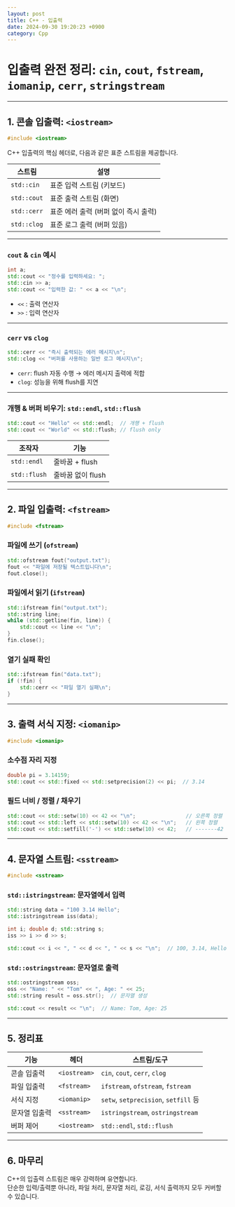```yaml
---
layout: post
title: C++ - 입출력
date: 2024-09-30 19:20:23 +0900
category: Cpp
---
```

# 입출력 완전 정리: `cin`, `cout`, `fstream`, `iomanip`, `cerr`, `stringstream`

---

## 1. 콘솔 입출력: `<iostream>`

```cpp
#include <iostream>
```

C++ 입출력의 핵심 헤더로, 다음과 같은 표준 스트림을 제공합니다.

| 스트림        | 설명                                 |
|---------------|--------------------------------------|
| `std::cin`    | 표준 입력 스트림 (키보드)            |
| `std::cout`   | 표준 출력 스트림 (화면)              |
| `std::cerr`   | 표준 에러 출력 (버퍼 없이 즉시 출력) |
| `std::clog`   | 표준 로그 출력 (버퍼 있음)           |

---

### `cout` & `cin` 예시

```cpp
int a;
std::cout << "정수를 입력하세요: ";
std::cin >> a;
std::cout << "입력한 값: " << a << "\n";
```

- `<<` : 출력 연산자
- `>>` : 입력 연산자

---

### `cerr` vs `clog`

```cpp
std::cerr << "즉시 출력되는 에러 메시지\n";
std::clog << "버퍼를 사용하는 일반 로그 메시지\n";
```

- `cerr`: flush 자동 수행 → 에러 메시지 출력에 적합
- `clog`: 성능을 위해 flush를 지연

---

### 개행 & 버퍼 비우기: `std::endl`, `std::flush`

```cpp
std::cout << "Hello" << std::endl;  // 개행 + flush
std::cout << "World" << std::flush; // flush only
```

| 조작자       | 기능             |
|--------------|------------------|
| `std::endl`  | 줄바꿈 + flush    |
| `std::flush` | 줄바꿈 없이 flush |

---

## 2. 파일 입출력: `<fstream>`

```cpp
#include <fstream>
```

### 파일에 쓰기 (`ofstream`)

```cpp
std::ofstream fout("output.txt");
fout << "파일에 저장될 텍스트입니다\n";
fout.close();
```

### 파일에서 읽기 (`ifstream`)

```cpp
std::ifstream fin("output.txt");
std::string line;
while (std::getline(fin, line)) {
    std::cout << line << "\n";
}
fin.close();
```

### 열기 실패 확인

```cpp
std::ifstream fin("data.txt");
if (!fin) {
    std::cerr << "파일 열기 실패\n";
}
```

---

## 3. 출력 서식 지정: `<iomanip>`

```cpp
#include <iomanip>
```

### 소수점 자리 지정

```cpp
double pi = 3.14159;
std::cout << std::fixed << std::setprecision(2) << pi;  // 3.14
```

### 필드 너비 / 정렬 / 채우기

```cpp
std::cout << std::setw(10) << 42 << "\n";                // 오른쪽 정렬
std::cout << std::left << std::setw(10) << 42 << "\n";   // 왼쪽 정렬
std::cout << std::setfill('-') << std::setw(10) << 42;   // -------42
```

---

## 4. 문자열 스트림: `<sstream>`

```cpp
#include <sstream>
```

### `std::istringstream`: 문자열에서 입력

```cpp
std::string data = "100 3.14 Hello";
std::istringstream iss(data);

int i; double d; std::string s;
iss >> i >> d >> s;

std::cout << i << ", " << d << ", " << s << "\n";  // 100, 3.14, Hello
```

### `std::ostringstream`: 문자열로 출력

```cpp
std::ostringstream oss;
oss << "Name: " << "Tom" << ", Age: " << 25;
std::string result = oss.str();  // 문자열 생성

std::cout << result << "\n";  // Name: Tom, Age: 25
```

---

## 5. 정리표

| 기능           | 헤더         | 스트림/도구                      |
|----------------|--------------|----------------------------------|
| 콘솔 입출력     | `<iostream>` | `cin`, `cout`, `cerr`, `clog`   |
| 파일 입출력     | `<fstream>`  | `ifstream`, `ofstream`, `fstream` |
| 서식 지정       | `<iomanip>`  | `setw`, `setprecision`, `setfill` 등 |
| 문자열 입출력   | `<sstream>`  | `istringstream`, `ostringstream` |
| 버퍼 제어       | `<iostream>` | `std::endl`, `std::flush`       |

---

## 6. 마무리

C++의 입출력 스트림은 매우 강력하며 유연합니다.  
단순한 입력/출력뿐 아니라, 파일 처리, 문자열 처리, 로깅, 서식 출력까지 모두 커버할 수 있습니다.